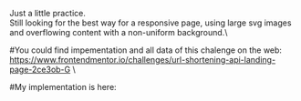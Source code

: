 Just a little practice. \
Still looking for the best way for a responsive page, using large svg images and overflowing content with a non-uniform background.\

#You could find impementation and all data of this chalenge on the web: https://www.frontendmentor.io/challenges/url-shortening-api-landing-page-2ce3ob-G \

#My implementation is here:
